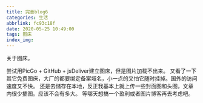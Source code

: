 ```yaml
---
title: 完善blog6
categories: 生活
abbrlink: fc93c18f
date: 2020-05-25 10:49:00
tags: 图床
index_img:
---
```

关于图床。
<!-- more -->
尝试用PicGo + GitHub + jsDeliver建立图床，但是图片加载不出来。
又看了一下其它免费图床，大厂的都要绑定备案域名，小一点的又怕它随时挂掉。国外的访问速度又不快。
还是去储存在本地，反正我基本上就上传一些封面图和头图，文章内很少插图。应该不会有多大。
等哪天想搞一个盈利或者图片博客再去考虑吧。
